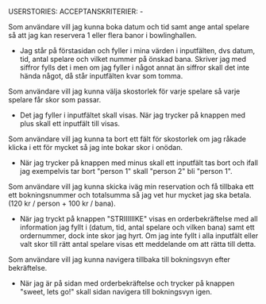 
USERSTORIES:
ACCEPTANSKRITERIER: -

Som användare vill jag kunna boka datum och tid samt ange antal spelare så att jag kan reservera 1 eller flera banor i bowlinghallen.
 - Jag står på förstasidan och fyller i mina värden i inputfälten, dvs datum, tid, antal spelare och vilket nummer på önskad bana. Skriver jag med siffror fylls det i men om jag fyller i något annat än siffror skall det inte hända något, då står inputfälten kvar som tomma.

Som användare vill jag kunna välja skostorlek för varje spelare så varje spelare får skor som passar. 
- Det jag fyller i inputfältet skall visas. När jag trycker på knappen med plus skall ett inputfält till visas.

Som användare vill jag kunna ta bort ett fält för skostorlek om jag råkade klicka i ett för mycket så jag inte bokar skor i onödan.
- När jag trycker på knappen med minus skall ett inputfält tas bort och ifall jag exempelvis tar bort "person 1" skall "person 2" bli "person 1".

Som användare vill jag kunna skicka iväg min reservation och få tillbaka ett ett bokningsnummer och totalsumma så jag vet hur mycket jag ska betala. (120 kr / person + 100 kr / bana).
- När jag tryckt på knappen "STRIIIIIIKE" visas en orderbekräftelse med all information jag fyllt i (datum, tid, antal spelare och vilken bana) samt ett ordernummer, dock inte skor jag hyrt.
Om jag inte fyllt i alla inputfält eller valt skor till rätt antal spelare visas ett meddelande om att rätta till detta. 

Som användare vill jag kunna navigera tillbaka till bokningsvyn efter bekräftelse.
- När jag är på sidan med orderbekräftelse och trycker på knappen "sweet, lets go!" skall sidan navigera till bokningsvyn igen.